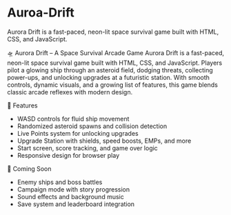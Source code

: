 # Auroa-Drift
Aurora Drift is a fast-paced, neon-lit space survival game built with HTML, CSS, and JavaScript.

🛸 Aurora Drift – A Space Survival Arcade Game
Aurora Drift is a fast-paced, neon-lit space survival game built with HTML, CSS, and JavaScript. Players pilot a glowing ship through an asteroid field, dodging threats, collecting power-ups, and unlocking upgrades at a futuristic station. With smooth controls, dynamic visuals, and a growing list of features, this game blends classic arcade reflexes with modern design.


🔧 Features
- WASD controls for fluid ship movement
- Randomized asteroid spawns and collision detection
- Live Points system for unlocking upgrades
- Upgrade Station with shields, speed boosts, EMPs, and more
- Start screen, score tracking, and game over logic
- Responsive design for browser play

🚀 Coming Soon
- Enemy ships and boss battles
- Campaign mode with story progression
- Sound effects and background music
- Save system and leaderboard integration
